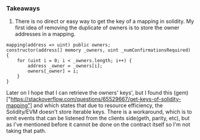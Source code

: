 ### Takeaways

1. There is no direct or easy way to get the key of a mapping in solidity. My first idea of removing the duplicate of owners is to store the owner addresses in a mapping.

```
mapping(address => uint) public owners;
constructor(address[] memory _owners, uint _numConfirmationsRequired) {
    for (uint i = 0; i < _owners.length; i++) {
        address _owner = _owners[i];
        owners[_owner] = i;
    }    
}
```
Later on I hope that I can retrieve the owners' keys', but I found this (gem)["https://stackoverflow.com/questions/65529667/get-keys-of-solidity-mapping"] and which states that due to resource efficiency, the Solidity/EVM doesn't store iterable keys. There is a workaround, which is to emit events that can be listened from the clients side(geth, parity, etc), but as I've mentioned before it cannot be done on the contract itself so I'm not taking that path.




